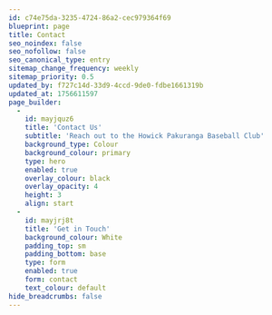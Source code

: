 ```yaml
---
id: c74e75da-3235-4724-86a2-cec979364f69
blueprint: page
title: Contact
seo_noindex: false
seo_nofollow: false
seo_canonical_type: entry
sitemap_change_frequency: weekly
sitemap_priority: 0.5
updated_by: f727c14d-33d9-4ccd-9de0-fdbe1661319b
updated_at: 1756611597
page_builder:
  -
    id: mayjquz6
    title: 'Contact Us'
    subtitle: 'Reach out to the Howick Pakuranga Baseball Club'
    background_type: Colour
    background_colour: primary
    type: hero
    enabled: true
    overlay_colour: black
    overlay_opacity: 4
    height: 3
    align: start
  -
    id: mayjrj8t
    title: 'Get in Touch'
    background_colour: White
    padding_top: sm
    padding_bottom: base
    type: form
    enabled: true
    form: contact
    text_colour: default
hide_breadcrumbs: false
---
```


